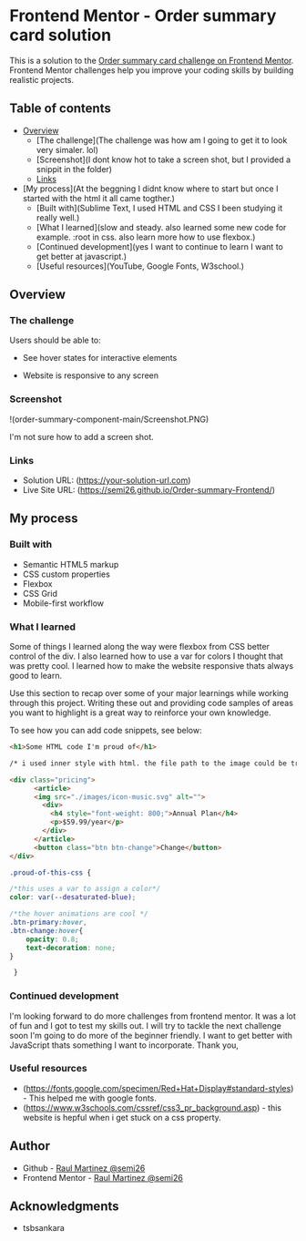 # Frontend Mentor - Order summary card solution

This is a solution to the [Order summary card challenge on Frontend Mentor](https://www.frontendmentor.io/challenges/order-summary-component-QlPmajDUj). Frontend Mentor challenges help you improve your coding skills by building realistic projects. 

## Table of contents

- [Overview](#overview)
  - [The challenge](The challenge was how am I going to get it to look very simaler. lol)
  - [Screenshot](I dont know hot to take a screen shot, but I provided a snippit in the folder)
  - [Links]("https://fonts.google.com/specimen/Red+Hat+Display#standard-styles" "https://www.w3schools.com/cssref/css3_pr_background.asp" )
- [My process](At the beggning I didnt know where to start but once I started with the html it all came togther.)
  - [Built with](Sublime Text, I used HTML and CSS I been studying it really well.)
  - [What I learned](slow and steady. also learned some new code for example. :root in css. also learn more how to use flexbox.)
  - [Continued development](yes I want to continue to learn I want to get better at javascript.)
  - [Useful resources](YouTube, Google Fonts, W3school.)

## Overview

### The challenge

Users should be able to:

- See hover states for interactive elements

- Website is responsive to any screen


### Screenshot

!(order-summary-component-main/Screenshot.PNG)

I'm not sure how to add a screen shot.

### Links

- Solution URL: (https://your-solution-url.com)
- Live Site URL: (https://semi26.github.io/Order-summary-Frontend/)

## My process

### Built with

- Semantic HTML5 markup
- CSS custom properties
- Flexbox
- CSS Grid
- Mobile-first workflow


### What I learned

Some of things I learned along the way were flexbox from CSS better control of the div. I also learned how to use a var for colors I thought that was pretty cool. I learned how to make the website responsive thats always good to learn. 



Use this section to recap over some of your major learnings while working through this project. Writing these out and providing code samples of areas you want to highlight is a great way to reinforce your own knowledge.

To see how you can add code snippets, see below:

```html
<h1>Some HTML code I'm proud of</h1>

/* i used inner style with html. the file path to the image could be tricky*/

<div class="pricing">
      <article>
      <img src="./images/icon-music.svg" alt="">
        <div>
          <h4 style="font-weight: 800;">Annual Plan</h4> 
          <p>$59.99/year</p>
        </div>
      </article>
      <button class="btn btn-change">Change</button>
</div>


```
```css
.proud-of-this-css {

/*this uses a var to assign a color*/
color: var(--desaturated-blue);

/*the hover animations are cool */
.btn-primary:hover,
.btn-change:hover{
	opacity: 0.8;
	text-decoration: none;
}

 }
```

### Continued development

I'm looking forward to do more challenges from frontend mentor. It was a lot of fun and I got to test my skills out. I will try to tackle the next challenge soon I'm going to do more of the beginner friendly. I want to get better with JavaScript thats something I want to incorporate.
Thank you,


### Useful resources

- (https://fonts.google.com/specimen/Red+Hat+Display#standard-styles) - This helped me with google fonts.
- (https://www.w3schools.com/cssref/css3_pr_background.asp) - this website is hepful when i get stuck on a css property.

## Author

- Github - [Raul Martinez @semi26](https://github.com/semi26)
- Frontend Mentor - [Raul Martinez @semi26](https://www.frontendmentor.io/profile/semi26)

## Acknowledgments
- tsbsankara
